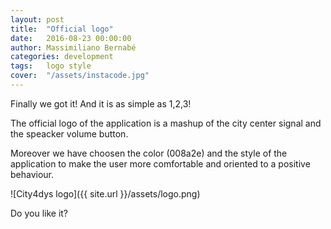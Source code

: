 ```yaml
---
layout: post
title:  "Official logo"
date:   2016-08-23 00:00:00
author: Massimiliano Bernabé
categories: development
tags:	logo style
cover:  "/assets/instacode.jpg"
---
```


Finally we got it! And it is as simple as 1,2,3!

The official logo of the application is a mashup of the city center signal and the speacker volume button.

Moreover we have choosen the color (008a2e) and the style of the application to make the user more comfortable and oriented to a positive behaviour.

![City4dys logo]({{ site.url }}/assets/logo.png)

Do you like it?
